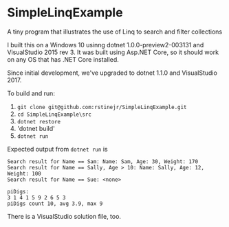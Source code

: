 # SimpleLinqExample

A tiny program that illustrates the use of Linq to search and filter collections

I built this on a Windows 10 usinng dotnet 1.0.0-preview2-003131 and
VisualStudio 2015 rev 3.  It was built using Asp.NET Core, so it should work on
any OS that has .NET Core installed.

Since initial development, we've upgraded to dotnet 1.1.0 and VisualStudio 2017.

To build and run:

1. `git clone git@github.com:rstinejr/SimpleLinqExample.git`
2. `cd SimpleLinqExample\src`
3. `dotnet restore`
4. 'dotnet build'
5. `dotnet run`

Expected output from `dotnet run` is
```
Search result for Name == Sam: Name: Sam, Age: 30, Weight: 170
Search result for Name == Sally, Age > 10: Name: Sally, Age: 12, Weight: 100
Search result for Name == Sue: <none>

piDigs:
3 1 4 1 5 9 2 6 5 3
piDigs count 10, avg 3.9, max 9
```

There is a VisualStudio solution file, too.
